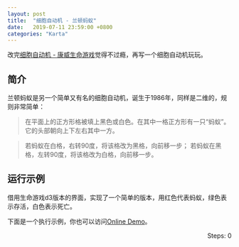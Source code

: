 ```yaml
---
layout: post
title:  "细胞自动机 - 兰顿蚂蚁"
date:   2019-07-11 23:59:00 +0800
categories: "Karta"
---
```


改完[细胞自动机 - 康威生命游戏](/karta/2019/07/11/game-of-life/)觉得不过瘾，再写一个细胞自动机玩玩。

## 简介

兰顿蚂蚁是另一个简单又有名的细胞自动机，诞生于1986年，同样是二维的，规则非常简单：

> 在平面上的正方形格被填上黑色或白色。在其中一格正方形有一只“蚂蚁”。它的头部朝向上下左右其中一方。

> 若蚂蚁在白格，右转90度，将该格改为黑格，向前移一步；
> 若蚂蚁在黑格，左转90度，将该格改为白格，向前移一步。

## 运行示例

借用生命游戏d3版本的界面，实现了一个简单的版本，用红色代表蚂蚁，绿色表示存活，白色表示死亡。

下面是一个执行示例，你也可以访问[Online Demo](/langtonant/index.html)。

<div>
  <div style="float:right"><label>Steps: </label><span id="steps">0</span><div>
  <div id="board" width='100%'></div>
  <style>
    svg {
      width: 100%;
    }
    circle[data="2"] {
      fill: red;
    }
    circle[data="1"] {
      fill: green;
    }
    circle[data="0"] {
      fill: white;
    }
  </style>
  <script src="//cdnjs.cloudflare.com/ajax/libs/lodash.js/4.13.1/lodash.min.js"></script>
  <script src="//cdnjs.cloudflare.com/ajax/libs/d3/4.1.1/d3.min.js"></script>
  <script src='/langtonant/index.d3.js'></script>
  <script>
    const board = new Board('#board')
    const steps = document.getElementById("steps")
    let stepCount = 0

    const rows = 40
    const cols = 80
    const delay = 500
    const game = new LangtonAnt(rows, cols, 0.0)

    game.initBoard()
    board.render(game.getLives())

    const handler = () => {
      game.nextRound()
      stepCount++
      board.render(game.getLives())
      steps.innerText = stepCount
      intervalEvt = setTimeout(handler, delay)
    }

    handler()
  </script>
</div>
